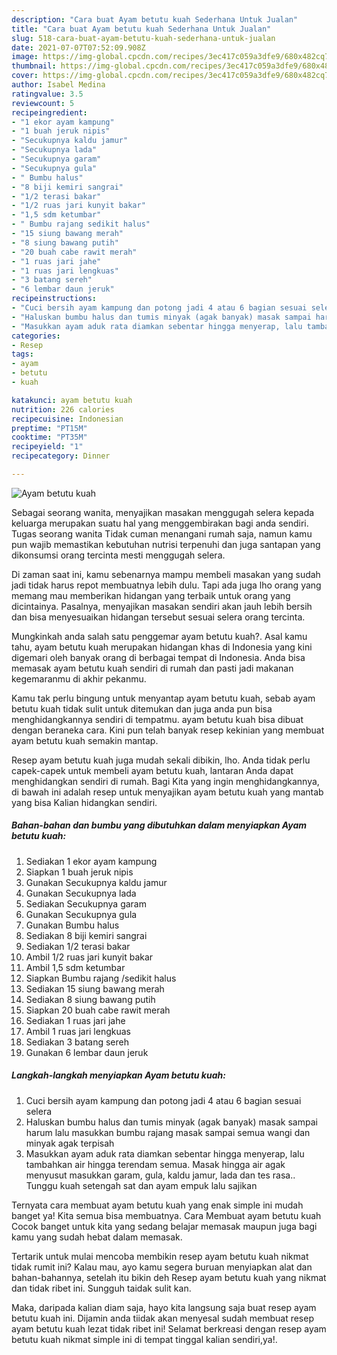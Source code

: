 ```yaml
---
description: "Cara buat Ayam betutu kuah Sederhana Untuk Jualan"
title: "Cara buat Ayam betutu kuah Sederhana Untuk Jualan"
slug: 518-cara-buat-ayam-betutu-kuah-sederhana-untuk-jualan
date: 2021-07-07T07:52:09.908Z
image: https://img-global.cpcdn.com/recipes/3ec417c059a3dfe9/680x482cq70/ayam-betutu-kuah-foto-resep-utama.jpg
thumbnail: https://img-global.cpcdn.com/recipes/3ec417c059a3dfe9/680x482cq70/ayam-betutu-kuah-foto-resep-utama.jpg
cover: https://img-global.cpcdn.com/recipes/3ec417c059a3dfe9/680x482cq70/ayam-betutu-kuah-foto-resep-utama.jpg
author: Isabel Medina
ratingvalue: 3.5
reviewcount: 5
recipeingredient:
- "1 ekor ayam kampung"
- "1 buah jeruk nipis"
- "Secukupnya kaldu jamur"
- "Secukupnya lada"
- "Secukupnya garam"
- "Secukupnya gula"
- " Bumbu halus"
- "8 biji kemiri sangrai"
- "1/2 terasi bakar"
- "1/2 ruas jari kunyit bakar"
- "1,5 sdm ketumbar"
- " Bumbu rajang sedikit halus"
- "15 siung bawang merah"
- "8 siung bawang putih"
- "20 buah cabe rawit merah"
- "1 ruas jari jahe"
- "1 ruas jari lengkuas"
- "3 batang sereh"
- "6 lembar daun jeruk"
recipeinstructions:
- "Cuci bersih ayam kampung dan potong jadi 4 atau 6 bagian sesuai selera"
- "Haluskan bumbu halus dan tumis minyak (agak banyak) masak sampai harum lalu masukkan bumbu rajang masak sampai semua wangi dan minyak agak terpisah"
- "Masukkan ayam aduk rata diamkan sebentar hingga menyerap, lalu tambahkan air hingga terendam semua. Masak hingga air agak menyusut masukkan garam, gula, kaldu jamur, lada dan tes rasa.. Tunggu kuah setengah sat dan ayam empuk lalu sajikan"
categories:
- Resep
tags:
- ayam
- betutu
- kuah

katakunci: ayam betutu kuah 
nutrition: 226 calories
recipecuisine: Indonesian
preptime: "PT15M"
cooktime: "PT35M"
recipeyield: "1"
recipecategory: Dinner

---
```



![Ayam betutu kuah](https://img-global.cpcdn.com/recipes/3ec417c059a3dfe9/680x482cq70/ayam-betutu-kuah-foto-resep-utama.jpg)

Sebagai seorang wanita, menyajikan masakan menggugah selera kepada keluarga merupakan suatu hal yang menggembirakan bagi anda sendiri. Tugas seorang  wanita Tidak cuman menangani rumah saja, namun kamu pun wajib memastikan kebutuhan nutrisi terpenuhi dan juga santapan yang dikonsumsi orang tercinta mesti menggugah selera.

Di zaman  saat ini, kamu sebenarnya mampu membeli masakan yang sudah jadi tidak harus repot membuatnya lebih dulu. Tapi ada juga lho orang yang memang mau memberikan hidangan yang terbaik untuk orang yang dicintainya. Pasalnya, menyajikan masakan sendiri akan jauh lebih bersih dan bisa menyesuaikan hidangan tersebut sesuai selera orang tercinta. 



Mungkinkah anda salah satu penggemar ayam betutu kuah?. Asal kamu tahu, ayam betutu kuah merupakan hidangan khas di Indonesia yang kini digemari oleh banyak orang di berbagai tempat di Indonesia. Anda bisa memasak ayam betutu kuah sendiri di rumah dan pasti jadi makanan kegemaranmu di akhir pekanmu.

Kamu tak perlu bingung untuk menyantap ayam betutu kuah, sebab ayam betutu kuah tidak sulit untuk ditemukan dan juga anda pun bisa menghidangkannya sendiri di tempatmu. ayam betutu kuah bisa dibuat dengan beraneka cara. Kini pun telah banyak resep kekinian yang membuat ayam betutu kuah semakin mantap.

Resep ayam betutu kuah juga mudah sekali dibikin, lho. Anda tidak perlu capek-capek untuk membeli ayam betutu kuah, lantaran Anda dapat menghidangkan sendiri di rumah. Bagi Kita yang ingin menghidangkannya, di bawah ini adalah resep untuk menyajikan ayam betutu kuah yang mantab yang bisa Kalian hidangkan sendiri.

<!--inarticleads1-->

##### Bahan-bahan dan bumbu yang dibutuhkan dalam menyiapkan Ayam betutu kuah:

1. Sediakan 1 ekor ayam kampung
1. Siapkan 1 buah jeruk nipis
1. Gunakan Secukupnya kaldu jamur
1. Gunakan Secukupnya lada
1. Sediakan Secukupnya garam
1. Gunakan Secukupnya gula
1. Gunakan  Bumbu halus
1. Sediakan 8 biji kemiri sangrai
1. Sediakan 1/2 terasi bakar
1. Ambil 1/2 ruas jari kunyit bakar
1. Ambil 1,5 sdm ketumbar
1. Siapkan  Bumbu rajang /sedikit halus
1. Sediakan 15 siung bawang merah
1. Sediakan 8 siung bawang putih
1. Siapkan 20 buah cabe rawit merah
1. Sediakan 1 ruas jari jahe
1. Ambil 1 ruas jari lengkuas
1. Sediakan 3 batang sereh
1. Gunakan 6 lembar daun jeruk




<!--inarticleads2-->

##### Langkah-langkah menyiapkan Ayam betutu kuah:

1. Cuci bersih ayam kampung dan potong jadi 4 atau 6 bagian sesuai selera
1. Haluskan bumbu halus dan tumis minyak (agak banyak) masak sampai harum lalu masukkan bumbu rajang masak sampai semua wangi dan minyak agak terpisah
1. Masukkan ayam aduk rata diamkan sebentar hingga menyerap, lalu tambahkan air hingga terendam semua. Masak hingga air agak menyusut masukkan garam, gula, kaldu jamur, lada dan tes rasa.. Tunggu kuah setengah sat dan ayam empuk lalu sajikan




Ternyata cara membuat ayam betutu kuah yang enak simple ini mudah banget ya! Kita semua bisa membuatnya. Cara Membuat ayam betutu kuah Cocok banget untuk kita yang sedang belajar memasak maupun juga bagi kamu yang sudah hebat dalam memasak.

Tertarik untuk mulai mencoba membikin resep ayam betutu kuah nikmat tidak rumit ini? Kalau mau, ayo kamu segera buruan menyiapkan alat dan bahan-bahannya, setelah itu bikin deh Resep ayam betutu kuah yang nikmat dan tidak ribet ini. Sungguh taidak sulit kan. 

Maka, daripada kalian diam saja, hayo kita langsung saja buat resep ayam betutu kuah ini. Dijamin anda tiidak akan menyesal sudah membuat resep ayam betutu kuah lezat tidak ribet ini! Selamat berkreasi dengan resep ayam betutu kuah nikmat simple ini di tempat tinggal kalian sendiri,ya!.

